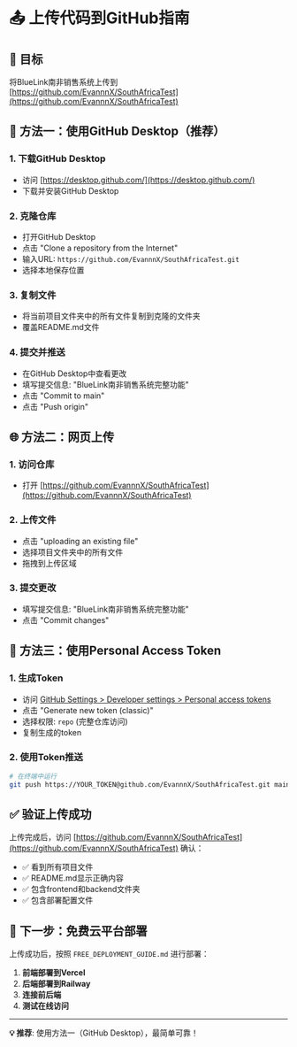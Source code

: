 # 📤 上传代码到GitHub指南

## 🎯 目标
将BlueLink南非销售系统上传到 [https://github.com/EvannnX/SouthAfricaTest](https://github.com/EvannnX/SouthAfricaTest)

## 🚀 方法一：使用GitHub Desktop（推荐）

### 1. 下载GitHub Desktop
- 访问 [https://desktop.github.com/](https://desktop.github.com/)
- 下载并安装GitHub Desktop

### 2. 克隆仓库
- 打开GitHub Desktop
- 点击 "Clone a repository from the Internet"
- 输入URL: `https://github.com/EvannnX/SouthAfricaTest.git`
- 选择本地保存位置

### 3. 复制文件
- 将当前项目文件夹中的所有文件复制到克隆的文件夹
- 覆盖README.md文件

### 4. 提交并推送
- 在GitHub Desktop中查看更改
- 填写提交信息: "BlueLink南非销售系统完整功能"
- 点击 "Commit to main"
- 点击 "Push origin"

## 🌐 方法二：网页上传

### 1. 访问仓库
- 打开 [https://github.com/EvannnX/SouthAfricaTest](https://github.com/EvannnX/SouthAfricaTest)

### 2. 上传文件
- 点击 "uploading an existing file"
- 选择项目文件夹中的所有文件
- 拖拽到上传区域

### 3. 提交更改
- 填写提交信息: "BlueLink南非销售系统完整功能"
- 点击 "Commit changes"

## 🔑 方法三：使用Personal Access Token

### 1. 生成Token
- 访问 [GitHub Settings > Developer settings > Personal access tokens](https://github.com/settings/tokens)
- 点击 "Generate new token (classic)"
- 选择权限: `repo` (完整仓库访问)
- 复制生成的token

### 2. 使用Token推送
```bash
# 在终端中运行
git push https://YOUR_TOKEN@github.com/EvannnX/SouthAfricaTest.git main
```

## ✅ 验证上传成功

上传完成后，访问 [https://github.com/EvannnX/SouthAfricaTest](https://github.com/EvannnX/SouthAfricaTest) 确认：

- ✅ 看到所有项目文件
- ✅ README.md显示正确内容
- ✅ 包含frontend和backend文件夹
- ✅ 包含部署配置文件

## 🚀 下一步：免费云平台部署

上传成功后，按照 `FREE_DEPLOYMENT_GUIDE.md` 进行部署：

1. **前端部署到Vercel**
2. **后端部署到Railway**
3. **连接前后端**
4. **测试在线访问**

---

**💡 推荐**: 使用方法一（GitHub Desktop），最简单可靠！
